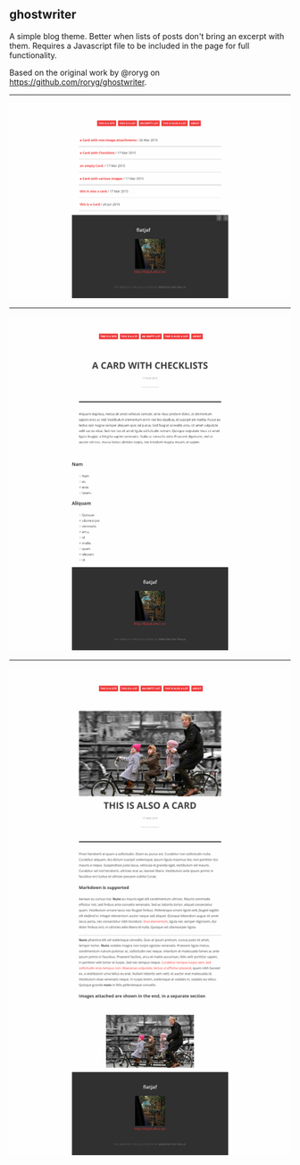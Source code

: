 ## ghostwriter

A simple blog theme. Better when lists of posts don't bring an excerpt with them.
Requires a Javascript file to be included in the page for full functionality.

Based on the original work by @roryg on https://github.com/roryg/ghostwriter.

---

![](screenshots/ghostwriter-1.png)

---

![](screenshots/ghostwriter-2.png)

---

![](screenshots/ghostwriter-3.png)

